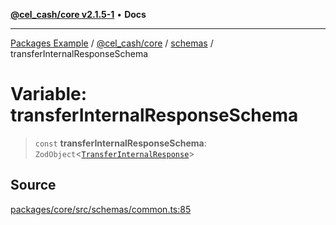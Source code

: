 [**@cel_cash/core v2.1.5-1**](../../README.md) • **Docs**

***

[Packages Example](../../../../README.md) / [@cel\_cash/core](../../README.md) / [schemas](../README.md) / transferInternalResponseSchema

# Variable: transferInternalResponseSchema

> `const` **transferInternalResponseSchema**: `ZodObject`\<[`TransferInternalResponse`](../../index/type-aliases/TransferInternalResponse.md)\>

## Source

[packages/core/src/schemas/common.ts:85](https://github.com/Pyxlab/celcash/blob/a34e89ae69c9dcb41ba66226cb05c8c8b83b7cf4/packages/core/src/schemas/common.ts#L85)
